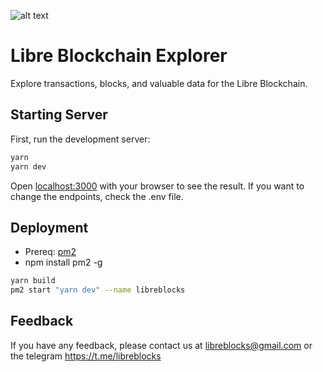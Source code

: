 ![alt text](https://www.libreblocks.io/images/github-readme-cover.png)

# Libre Blockchain Explorer

Explore transactions, blocks, and valuable data for the Libre Blockchain.

## Starting Server

First, run the development server:

```bash
yarn
yarn dev
```

Open [localhost:3000](http://localhost:3000) with your browser to see the result.
If you want to change the endpoints, check the .env file. 

## Deployment

- Prereq: [pm2](https://pm2.keymetrics.io/docs/usage/quick-start/)
- npm install pm2 -g

```bash
yarn build
pm2 start "yarn dev" --name libreblocks
```

## Feedback

If you have any feedback, please contact us at libreblocks@gmail.com or the telegram https://t.me/libreblocks
